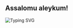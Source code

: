 ## Assalomu aleykum!

![Typing SVG](https://readme-typing-svg.demolab.com/?lines=I'm+Dilshod+Toxirov;🤖+AI+Engineer+(Learner);📊+Data+Analyst+(Learner);🐍+Python+developer;💻+Front-end+developer;🎓+PDPU+Student+1/4;🌐+My+channel+on+telegram+@Conordevs_Blogs¢er=true&width=600&height=50&font=Arial&color=1E90FF&size=24&duration=5000)
